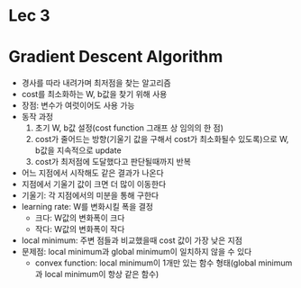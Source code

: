 # Lec 3

# Gradient Descent Algorithm
- 경사를 따라 내려가며 최저점을 찾는 알고리즘
- cost를 최소화하는 W, b값을 찾기 위해 사용
- 장점: 변수가 여럿이어도 사용 가능
- 동작 과정
    1. 초기 W, b값 설정(cost function 그래프 상 임의의 한 점)
    2. cost가 줄어드는 방향(기울기 값을 구해서 cost가 최소화될수 있도록)으로 W, b값을 지속적으로 update
    3. cost가 최저점에 도달했다고 판단될때까지 반복
- 어느 지점에서 시작해도 같은 결과가 나온다
- 지점에서 기울기 값이 크면 더 많이 이동한다
- 기울기: 각 지점에서의 미분을 통해 구한다
- learning rate: W를 변화시킬 폭을 결정
    - 크다: W값의 변화폭이 크다
    - 작다: W값의 변화폭이 작다
- local minimum: 주변 점들과 비교했을때 cost 값이 가장 낮은 지점
- 문제점: local minimum과 global minimum이 일치하지 않을 수 있다
    - convex function: local minimum이 1개만 있는 함수 형태(global minimum과 local minimum이 항상 같은 함수)